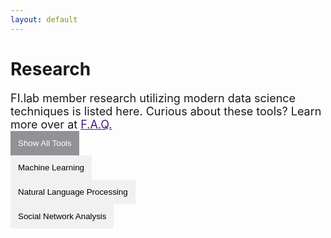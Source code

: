 ```yaml
---
layout: default
---
```


<style>
.filterDiv {
  margin-bottom: 15px;
  display: none;
}

.show {
  display: block;
}

.container {
  margin-top: 20px;
  overflow: hidden;
  font-size: 14px;
}

/* Style the buttons */
.btn {
  border: none;
  outline: none;
  padding: 12px;
  background-color: #f1f1f1;
  cursor: pointer;
}

.btn:hover {
  background-color: #BFC2C5;
}

.btn.active {
  background-color: #919198;
  color: white;
}

.title{
  font-size: 16px;
  font-weight: bold;
}

a{
  color: #461D7C ;
}


</style>

# Research

<!--<div style="font-size:18px;"> FI.lab members study the impact of technological innovations in finance. </div>-->

<div style="font-size:18px;">FI.lab member research utilizing modern data science techniques is listed here.  Curious about these tools?  Learn more over at <a href="/faq.html#DataScience">F.A.Q.</a></div>

<div id="myBtnContainer">
  <button class="btn active" onclick="filterSelection('all')"> Show All Tools</button>
  <!-- methods -->
  <br/> <button class="btn" onclick="filterSelection('ml')"> Machine Learning</button>
  <br/> <button class="btn" onclick="filterSelection('nlp')"> Natural Language Processing</button>
  <br/> <button class="btn" onclick="filterSelection('sna')"> Social Network Analysis</button>
  
  <!-- topics -->
  <br/>
</div>

<div class="container">

  <div class="filterDiv nlp">
    <div class="title"><a href="https://papers.ssrn.com/sol3/papers.cfm?abstract_id=3077632">The Disclosure of Cybersecurity Risk</a></div>
    <b>J. Nordlund</b>
  </div>
  <div class="filterDiv nlp">
    <div class="title"><a href="https://papers.ssrn.com/abstract=3209882">CEO Narcissism, Human Capital, and Firm Value</a></div>
    S. Johnson, A. Kolasinski, <b>J. Nordlund</b>
  </div>
  <div class="filterDiv nlp_ml">
    <div class="title">Auditor Liability and Management Earnings Forecasts</div>
    Z. Chen, <b>J. Nordlund</b>, N. Yang
  </div>
  <div class="filterDiv sna">
    <div class="title">Reputation and the Labor Market for Corporate Directors</div>
    S. Bindal, <b>J. Nordlund</b>
  </div>
  
  <div class="filterDiv sna">
    <div class="title"><a href="https://papers.ssrn.com/sol3/papers.cfm?abstract_id=3699477">The Impact of Social Networks on Flood Insurance Take-up and Climate Risk Perceptions after Hurricane Harvey</a></div>
    <b>D. Ratnadiwakara</b>
  </div>
  
</div>

<script>
filterSelection("all")
function filterSelection(c) {
  var x, i;
  x = document.getElementsByClassName("filterDiv");
  if (c == "all") c = "";
  for (i = 0; i < x.length; i++) {
    w3RemoveClass(x[i], "show");
    if (x[i].className.indexOf(c) > -1) w3AddClass(x[i], "show");
  }
}

function w3AddClass(element, name) {
  var i, arr1, arr2;
  arr1 = element.className.split(" ");
  arr2 = name.split(" ");
  for (i = 0; i < arr2.length; i++) {
    if (arr1.indexOf(arr2[i]) == -1) {element.className += " " + arr2[i];}
  }
}

function w3RemoveClass(element, name) {
  var i, arr1, arr2;
  arr1 = element.className.split(" ");
  arr2 = name.split(" ");
  for (i = 0; i < arr2.length; i++) {
    while (arr1.indexOf(arr2[i]) > -1) {
      arr1.splice(arr1.indexOf(arr2[i]), 1);     
    }
  }
  element.className = arr1.join(" ");
}

// Add active class to the current button (highlight it)
var btnContainer = document.getElementById("myBtnContainer");
var btns = btnContainer.getElementsByClassName("btn");
for (var i = 0; i < btns.length; i++) {
  btns[i].addEventListener("click", function(){
    var current = document.getElementsByClassName("active");
    current[0].className = current[0].className.replace(" active", "");
    this.className += " active";
  });
}
</script>
